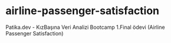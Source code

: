 # airline-passenger-satisfaction
Patika.dev - KızBaşına Veri Analizi Bootcamp 1.Final ödevi (Airline Passenger Satisfaction)
